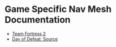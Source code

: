 # Game Specific Nav Mesh Documentation

- [Team Fortress 2]
- [Day of Defeat: Source]

<!-- Links -->
[Team Fortress 2]: TF2.md
[Day of Defeat: Source]: DODS.md
